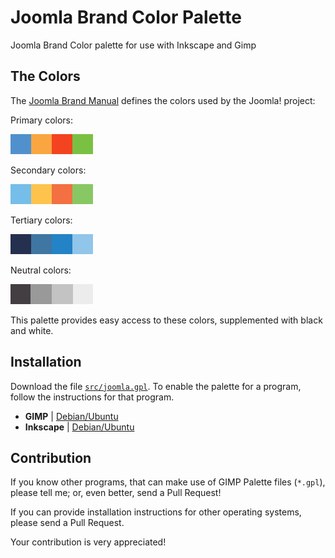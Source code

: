 # Joomla Brand Color Palette

Joomla Brand Color palette for use with Inkscape and Gimp

## The Colors

The [Joomla Brand Manual](http://issuu.com/joomladocs/docs/20150308_joomla_brandmanual_basic_d/1)
defines the colors used by the Joomla! project:

Primary colors:

![Primary](img/joomla-primary.png)

Secondary colors:

![Secondary](img/joomla-secondary.png)

Tertiary colors:

![Tertiary](img/joomla-tertiary.png)

Neutral colors:

![Neutral](img/joomla-neutral.png)

This palette provides easy access to these colors, supplemented with black and white.

## Installation

Download the file [`src/joomla.gpl`](src/joomla.gpl).
To enable the palette for a program, follow the instructions for that program.

  - **GIMP** | [Debian/Ubuntu](gimp-ubuntu.md)
  - **Inkscape** | [Debian/Ubuntu](inkscape-ubuntu.md)
  
## Contribution

If you know other programs, that can make use of GIMP Palette files (`*.gpl`), please tell me;
or, even better, send a Pull Request!

If you can provide installation instructions for other operating systems, please send a Pull Request.
 
Your contribution is very appreciated!
